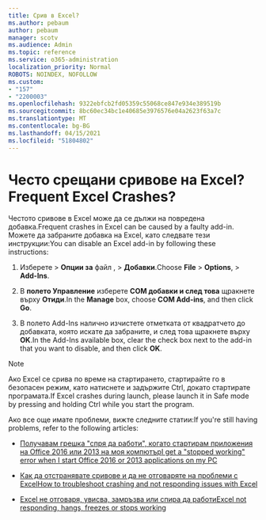 ```yaml
---
title: Срив в Excel?
ms.author: pebaum
author: pebaum
manager: scotv
ms.audience: Admin
ms.topic: reference
ms.service: o365-administration
localization_priority: Normal
ROBOTS: NOINDEX, NOFOLLOW
ms.custom:
- "157"
- "2200003"
ms.openlocfilehash: 9322ebfcb2fd05359c55068ce847e934e389519b
ms.sourcegitcommit: 8bc60ec34bc1e40685e3976576e04a2623f63a7c
ms.translationtype: MT
ms.contentlocale: bg-BG
ms.lasthandoff: 04/15/2021
ms.locfileid: "51804802"
---
```

# <a name="frequent-excel-crashes"></a><span data-ttu-id="74c52-102">Често срещани сривове на Excel?</span><span class="sxs-lookup"><span data-stu-id="74c52-102">Frequent Excel Crashes?</span></span>

<span data-ttu-id="74c52-103">Честото сривове в Excel може да се дължи на повредена добавка.</span><span class="sxs-lookup"><span data-stu-id="74c52-103">Frequent crashes in Excel can be caused by a faulty add-in.</span></span> <span data-ttu-id="74c52-104">Можете да забраните добавка на Excel, като следвате тези инструкции:</span><span class="sxs-lookup"><span data-stu-id="74c52-104">You can disable an Excel add-in by following these instructions:</span></span>
  
1. <span data-ttu-id="74c52-105">Изберете  \> **Опции за** файл , \> **Добавки**.</span><span class="sxs-lookup"><span data-stu-id="74c52-105">Choose **File** \> **Options**, \> **Add-Ins**.</span></span>

2. <span data-ttu-id="74c52-106">В **полето Управление** изберете **COM добавки и след това** щракнете върху **Отиди**.</span><span class="sxs-lookup"><span data-stu-id="74c52-106">In the **Manage** box, choose **COM Add-ins**, and then click **Go**.</span></span>

3. <span data-ttu-id="74c52-107">В полето Add-Ins налично изчистете отметката от квадратчето до добавката, която искате да забраните, и след това щракнете върху **OK**.</span><span class="sxs-lookup"><span data-stu-id="74c52-107">In the Add-Ins available box, clear the check box next to the add-in that you want to disable, and then click **OK**.</span></span>

> [!NOTE]
> <span data-ttu-id="74c52-108">Ако Excel се срива по време на стартирането, стартирайте го в безопасен режим, като натиснете и задържите Ctrl, докато стартирате програмата.</span><span class="sxs-lookup"><span data-stu-id="74c52-108">If Excel crashes during launch, please launch it in Safe mode by pressing and holding Ctrl while you start the program.</span></span>
  
<span data-ttu-id="74c52-109">Ако все още имате проблеми, вижте следните статии:</span><span class="sxs-lookup"><span data-stu-id="74c52-109">If you're still having problems, refer to the following articles:</span></span>
  
- [<span data-ttu-id="74c52-110">Получавам грешка "спря да работи", когато стартирам приложения на Office 2016 или 2013 на моя компютър</span><span class="sxs-lookup"><span data-stu-id="74c52-110">I get a "stopped working" error when I start Office 2016 or 2013 applications on my PC</span></span>](https://support.office.com/article/52bd7985-4e99-4a35-84c8-2d9b8301a2fa.aspx)

- [<span data-ttu-id="74c52-111">Как да отстранявате сривове и да не отговаряте на проблеми с Excel</span><span class="sxs-lookup"><span data-stu-id="74c52-111">How to troubleshoot crashing and not responding issues with Excel</span></span>](https://support.microsoft.com/help/2758592/how-to-troubleshoot-crashing-and-not-responding-issues-with-excel)

- [<span data-ttu-id="74c52-112">Excel не отговаря, увисва, замръзва или спира да работи</span><span class="sxs-lookup"><span data-stu-id="74c52-112">Excel not responding, hangs, freezes or stops working</span></span>](https://support.office.com/article/37e7d3c9-9e84-40bf-a805-4ca6853a1ff4.aspx)
